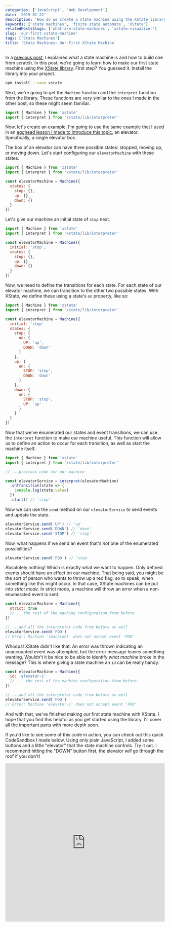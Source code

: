 ```yaml
---
categories: ['JavaScript', 'Web Development']
date: '2019-01-22'
description: 'How do we create a state machine using the XState library. In this article, we will create our first state machine using XState.'
keywords: ['state machines', 'finite state automata', 'XState']
relatedPostsSlugs: ['what-are-state-machines', 'xstate-visualizer']
slug: 'our-first-xstate-machine'
tags: ['State Machines']
title: 'State Machines: Our First XState Machine'
---
```


In a [previous post](/what-are-state-machines), I explained what a state machine is and how to build one from scratch. In this post, we're going to learn how to make our first state machine using the [XState library](https://xstate.js.org). First step? You guessed it. Install the library into your project.

```bash
npm install --save xstate
```

Next, we're going to get the `Machine` function and the `interpret` function from the library. These functions are very similar to the ones I made in the other post, so these might seem familiar.

```javascript
import { Machine } from 'xstate'
import { interpret } from 'xstate/lib/interpreter'
```

Now, let's create an example. I'm going to use the same example that I used in an [egghead lesson I made to introduce this topic](https://egghead.io/lessons/javascript-handle-state-transitions-through-events-in-a-finite-state-machine-with-xstate/?af=8u8eik), an elevator. Specifically, a single elevator box.

The box of an elevator can have three possible states: stopped, moving up, or moving down. Let's start configuring our `elevatorMachine` with these states.

```javascript
import { Machine } from 'xstate'
import { interpret } from 'xstate/lib/interpreter'

const elevatorMachine = Machine({
  states: {
    stop: {},
    up: {},
    down: {}
  }
})
```

Let's give our machine an initial state of `stop` next.

```javascript
import { Machine } from 'xstate'
import { interpret } from 'xstate/lib/interpreter'

const elevatorMachine = Machine({
  initial: 'stop',
  states: {
    stop: {},
    up: {},
    down: {}
  }
})
```

Now, we need to define the transitions for each state. For each state of our elevator machine, we can transition to the other two possible states. With XState, we define these using a state's `on` property, like so:

```javascript
import { Machine } from 'xstate'
import { interpret } from 'xstate/lib/interpreter'

const elevatorMachine = Machine({
  initial: 'stop'
  states: {
    stop: {
      on: {
        UP: 'up',
        DOWN: 'down'
      }
    },
    up: {
      on: {
        STOP: 'stop',
        DOWN: 'down'
      }
    },
    down: {
      on: {
        STOP: 'stop',
        UP: 'up'
      }
    }
  }
})
```

Now that we've enumerated our states and event transitions, we can use the `interpret` function to make our machine useful. This function will allow us to define an action to occur for each transition, as well as start the machine itself.

```javascript
import { Machine } from 'xstate'
import { interpret } from 'xstate/lib/interpreter'

// ...previous code for our machine

const elevatorService = interpret(elevatorMachine)
  .onTransition(state => {
    console.log(state.value)
  })
  .start() // 'stop'
```

Now we can use the `send` method on our `elevatorService` to send events and update the state.

```javascript
elevatorService.send('UP') // 'up'
elevatorService.send('DOWN') // 'down'
elevatorService.send('STOP') // 'stop'
```

Now, what happens if we send an event that's _not_ one of the enumerated possibilities?

```javascript
elevatorService.send('FOO') // 'stop'
```

Absolutely nothing! Which is exactly what we want to happen. Only defined events should have an effect on our machine. That being said, you might be the sort of person who wants to throw up a red flag, so to speak, when something like this might occur. In that case, XState machines can be put into _strict mode_. In strict mode, a machine will throw an error when a non-enumerated event is sent.

```javascript
const elevatorMachine = Machine({
  strict: true
  // ...the rest of the machine configuration from before
})

// ...and all the interpreter code from before as well
elevatorService.send('FOO')
// Error: Machine '(machine)' does not accept event 'FOO'
```

Whoops! XState didn't like that. An error was thrown indicating an unaccounted event was attempted, but the error message leaves something wanting. Wouldn't it be nice to be able to identify _what machine_ broke in the message? This is where giving a state machine an `id` can be really handy.

```javascript
const elevatorMachine = Machine({
  id: 'elevator-1'
  // ... the rest of the machine configuration from before
})

// ...and all the interpreter code from before as well
elevatorService.send('FOO')
// Error: Machine 'elevator-1' does not accept event 'FOO'
```

And with that, we've finished making our first state machine with XState. I hope that you find this helpful as you get started using the library. I'll cover all the important parts with more depth soon.

If you'd like to see some of this code in action, you can check out this quick CodeSandbox I made below. Using only plain JavaScript, I added some buttons and a little "elevator" that the state machine controls. Try it out. I recommend hitting the "DOWN" button first, the elevator _will_ go through the roof if you don't!

<iframe src="https://codesandbox.io/embed/88nyv28ry0" style="width:100%; height:500px; border:0; border-radius: 4px; overflow:hidden;" sandbox="allow-modals allow-forms allow-popups allow-scripts allow-same-origin"></iframe>
